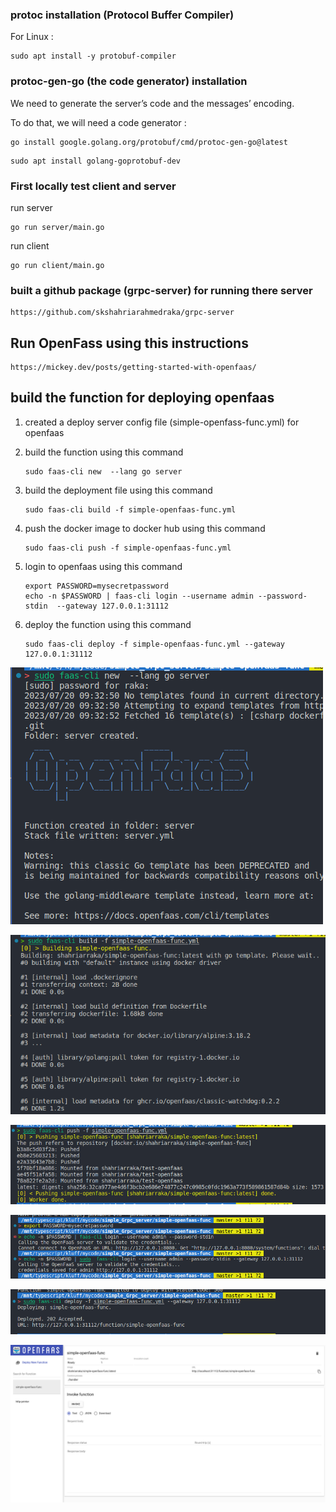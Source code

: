 ### protoc installation (Protocol Buffer Compiler)

For Linux :

```
sudo apt install -y protobuf-compiler
```

### protoc-gen-go (the code generator) installation

We need to generate the server’s code and the messages’ encoding.

To do that, we will need a code generator :

```
go install google.golang.org/protobuf/cmd/protoc-gen-go@latest
```

```
sudo apt install golang-goprotobuf-dev
```

### First locally test client and server

run server 

```
go run server/main.go
```

run client 

```
go run client/main.go
```

### built  a github package (grpc-server) for running there server

```
https://github.com/skshahriarahmedraka/grpc-server
```

## Run OpenFass using this instructions

```
https://mickey.dev/posts/getting-started-with-openfaas/
```

## build the function for deploying openfaas

1. created a deploy server config file (simple-openfass-func.yml) for openfaas
2. build the function using this command 
   
   ```
   sudo faas-cli new  --lang go server
   ```
3. build the deployment file using this command 
   
   ```
   sudo faas-cli build -f simple-openfaas-func.yml
   ```
4. push the docker image to docker hub using this command 
   
   ```
   sudo faas-cli push -f simple-openfaas-func.yml
   ```
5. login to openfaas using this command 
   
   ```
   export PASSWORD=mysecretpassword 
   echo -n $PASSWORD | faas-cli login --username admin --password-stdin  --gateway 127.0.0.1:31112 
   ```
6. deploy the function using this command 
   
   ```
   sudo faas-cli deploy -f simple-openfaas-func.yml --gateway 127.0.0.1:31112 
   ```

![](./screenshort/Screenshot%20from%202023-07-20%2010-19-36.png)



![](./screenshort/Screenshot%20from%202023-07-20%2010-20-13.png)

![](./screenshort/Screenshot%20from%202023-07-20%2010-20-30.png)

![](./screenshort/Screenshot%20from%202023-07-20%2010-21-25.png)



![](./screenshort/Screenshot%20from%202023-07-20%2010-21-48.png)



![](./screenshort/Screenshot%202023-07-20%20at%2010-18-20%20OpenFaaS%20Portal.png)


